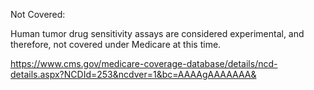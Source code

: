 Not Covered:

Human tumor drug sensitivity assays are considered experimental, and therefore, not covered under Medicare at this time.

https://www.cms.gov/medicare-coverage-database/details/ncd-details.aspx?NCDId=253&ncdver=1&bc=AAAAgAAAAAAA&
